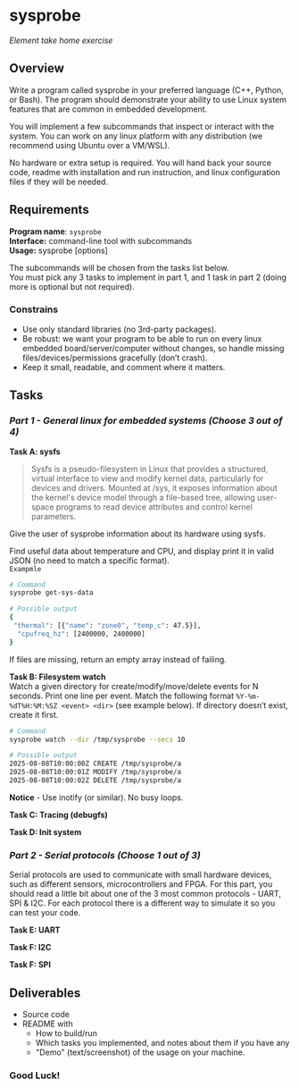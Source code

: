 # sysprobe
_Element take home exercise_ 

## Overview
Write a program called sysprobe in your preferred language (C++, Python, or Bash).
The program should demonstrate your ability to use Linux system features that are common in embedded development.

You will implement a few subcommands that inspect or interact with the system.
You can work on any linux platform with any distribution (we recommend using Ubuntu over a VM/WSL).

No hardware or extra setup is required.
You will hand back your source code, readme with installation and run instruction, and linux configuration files if they will be needed.

## Requirements
**Program name**: `sysprobe`  
**Interface:** command-line tool with subcommands  
**Usage:** sysprobe <subcommand> [options]

The subcommands will be chosen from the tasks list below.  
You must pick any 3 tasks to implement in part 1, and 1 task in part 2 (doing more is optional but not required).

### Constrains
- Use only standard libraries (no 3rd-party packages).
- Be robust: we want your program to be able to run on every linux embedded board/server/computer without changes, so handle missing files/devices/permissions gracefully (don’t crash).
- Keep it small, readable, and comment where it matters.

## Tasks 
### _Part 1 - General linux for embedded systems (Choose 3 out of 4)_

**Task A: sysfs**  

> Sysfs is a pseudo-filesystem in Linux that provides a structured, virtual interface to view and modify kernel data, particularly for devices and drivers. Mounted at /sys, it exposes information about the kernel's device model through a file-based tree, allowing user-space programs to read device attributes and control kernel parameters.

Give the user of sysprobe information about its hardware using sysfs.

Find useful data about temperature and CPU, and display print it in valid JSON (no need to match a specific format).  
`Exampmle` 
```bash
# Command
sysprobe get-sys-data

# Possible output
{
 "thermal": [{"name": "zone0", "temp_c": 47.5}],
  "cpufreq_hz": [2400000, 2400000]
}
```
If files are missing, return an empty array instead of failing.

**Task B: Filesystem watch**  
Watch a given directory for create/modify/move/delete events for N seconds.
Print one line per event. Match the following format 
`%Y-%m-%dT%H:%M:%SZ <event> <dir>` (see example below).
If directory doesn’t exist, create it first.

```bash
# Command
sysprobe watch --dir /tmp/sysprobe --secs 10

# Possible output
2025-08-08T10:00:00Z CREATE /tmp/sysprobe/a
2025-08-08T10:00:01Z MODIFY /tmp/sysprobe/a
2025-08-08T10:00:02Z DELETE /tmp/sysprobe/a

```
**Notice** - 
Use inotify (or similar). No busy loops.

**Task C: Tracing (debugfs)**  

**Task D: Init system**  

### _Part 2 - Serial protocols (Choose 1 out of 3)_
Serial protocols are used to communicate with small hardware devices, such as different sensors, microcontrollers and FPGA. For this part, you should read a little bit about one of the 3 most common protocols - UART, SPI & I2C. For each protocol there is a different way to simulate it so you can test your code.

**Task E: UART**  

**Task F: I2C**  

**Task F: SPI**  

## Deliverables
- Source code
- README with
    - How to build/run
    - Which tasks you implemented, and notes about them if you have any
    - "Demo" (text/screenshot) of the usage on your machine.

### **Good Luck!**